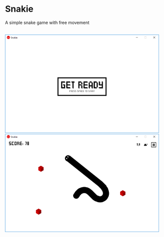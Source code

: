# Snakie
A simple snake game with free movement

<br>
<img src="https://raw.githubusercontent.com/deszz/Snakie/master/Screenshots/scr1.png"/>
<br>
<img src="https://raw.githubusercontent.com/deszz/Snakie/master/Screenshots/scr2.png"/>
<br>
